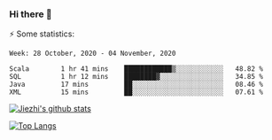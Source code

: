 ### Hi there 👋

⚡ Some statistics:

<!--START_SECTION:waka-->
```text
Week: 28 October, 2020 - 04 November, 2020

Scala        1 hr 41 mins    ████████████▒░░░░░░░░░░░░   48.82 % 
SQL          1 hr 12 mins    ████████▓░░░░░░░░░░░░░░░░   34.85 % 
Java         17 mins         ██░░░░░░░░░░░░░░░░░░░░░░░   08.46 % 
XML          15 mins         ██░░░░░░░░░░░░░░░░░░░░░░░   07.61 % 
```
<!--END_SECTION:waka-->

[![Jiezhi's github stats](https://github-readme-stats.vercel.app/api?username=Jiezhi&show_icons=true)](https://github.com/Jiezhi/github-readme-stats)

[![Top Langs](https://github-readme-stats.vercel.app/api/top-langs/?username=Jiezhi&hide=javascript,html)](https://github.com/Jiezhi/github-readme-stats)
<!--
**Jiezhi/Jiezhi** is a ✨ _special_ ✨ repository because its `README.md` (this file) appears on your GitHub profile.

Here are some ideas to get you started:

- 🔭 I’m currently working on ...
- 🌱 I’m currently learning ...
- 👯 I’m looking to collaborate on ...
- 🤔 I’m looking for help with ...
- 💬 Ask me about ...
- 📫 How to reach me: ...
- 😄 Pronouns: ...
- ⚡ Fun fact: ...
-->

